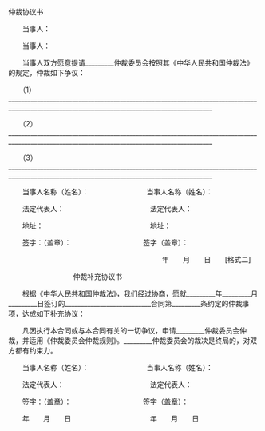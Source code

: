 



仲裁协议书



 

　　当事人：

　　当事人：

　　当事人双方愿意提请_________仲裁委员会按照其《中华人民共和国仲裁法》的规定，仲裁如下争议：

　　（1）______________________________________________________________________________________________________________________________________________

　　（2）______________________________________________________________________________________________________________________________________________

　　（3）______________________________________________________________________________________________________________________________________________

　　当事人名称（姓名）：　　　　　　　　 当事人名称（姓名）：

　　法定代表人：　　　　　　　　　　　　 法定代表人：

　　地址：　　　　　　　　　　　　　　　 地址：

　　签字：（盖章）：　　　　　　　　　　 签字（盖章）：

　　　　　　　　　　　　　　　　　　　　　　年　　月　　日　　[格式二]

　　　　　　　　　 仲裁补充协议书　　

　　根据《中华人民共和国仲裁法》，我们经过协商，愿就_________年_________月_________日签订的___________________________合同第_________条约定的仲裁事项，达成如下补充协议：

　　凡因执行本合同或与本合同有关的一切争议，申请_________仲裁委员会仲裁，并适用《仲裁委员会仲裁规则》。_________仲裁委员会的裁决是终局的，对双方都有约束力。

　　当事人名称（姓名）：　　　　　　　　 当事人名称（姓名）：

　　法定代表人：　　　　　　　　　　　　 法定代表人：

　　签字：（盖章）：　　　　　　　　　　 签字（盖章）：

　　年　　月　　日　　　　　　　　　　　 年　　月　　日

　　